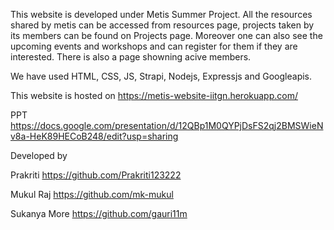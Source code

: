 This website is developed under Metis Summer Project. All the resources shared by metis can be accessed from resources page, projects taken by its members can be found on Projects page. Moreover one can also see the upcoming events and workshops and can register for them if they are interested. There is also a page showning acive members. 

We have used HTML, CSS, JS, Strapi, Nodejs, Expressjs and Googleapis.

This website is hosted on https://metis-website-iitgn.herokuapp.com/

PPT https://docs.google.com/presentation/d/12QBp1M0QYPjDsFS2qj2BMSWieNv8a-HeK89HECoB248/edit?usp=sharing

Developed by

Prakriti        https://github.com/Prakriti123222

Mukul Raj       https://github.com/mk-mukul

Sukanya More    https://github.com/gauri11m


